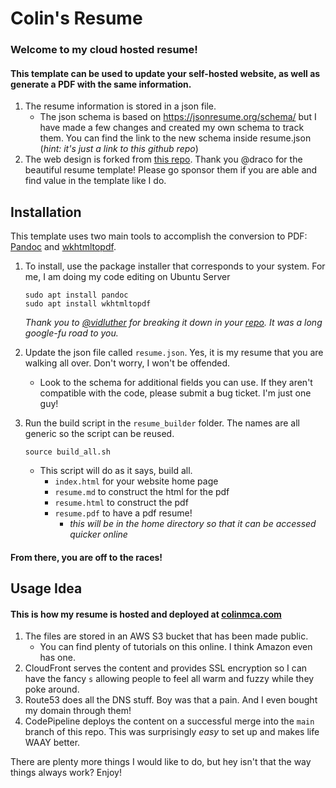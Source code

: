 # Colin's Resume
### Welcome to my cloud hosted resume!
#### This template can be used to update your self-hosted website, as well as generate a PDF with the same information.
1. The resume information is stored in a json file.  
    * The json schema is based on https://jsonresume.org/schema/ but I have made a few changes and created my own schema to track them. You can find the link to the new schema inside resume.json (*hint: it's just a link to this github repo*)
2. The web design is forked from [this repo](https://github.com/afnizarnur/draco). Thank you @draco for the beautiful resume template! Please go sponsor them if you are able and find value in the template like I do.

## Installation
This template uses two main tools to accomplish the conversion to PDF: [Pandoc](https://pandoc.org/) and [wkhtmltopdf](https://wkhtmltopdf.org/). 
1. To install, use the package installer that corresponds to your system. For me, I am doing my code editing on Ubuntu Server  
    ```
    sudo apt install pandoc
    sudo apt install wkhtmltopdf
    ```
    *Thank you to [@vidluther](https://github.com/vidluther) for breaking it down in your [repo](https://github.com/vidluther/markdown-resume). It was a long google-fu road to you.*

2. Update the json file called `resume.json`. Yes, it is my resume that you are walking all over. Don't worry, I won't be offended.  
    - Look to the schema for additional fields you can use. If they aren't compatible with the code, please submit a bug ticket. I'm just one guy!
3. Run the build script in the `resume_builder` folder. The names are all generic so the script can be reused.  
    ```
    source build_all.sh
    ```   
    - This script will do as it says, build all.   
        - `index.html` for your website home page  
        - `resume.md` to construct the html for the pdf 
        - `resume.html` to construct the pdf  
        - `resume.pdf` to have a pdf resume!  
            - *this will be in the home directory so that it can be accessed quicker online*  

#### From there, you are off to the races!

## Usage Idea
#### This is how my resume is hosted and deployed at [colinmca.com](colinmca.com)
1. The files are stored in an AWS S3 bucket that has been made public.  
    - You can find plenty of tutorials on this online. I think Amazon even has one.
2. CloudFront serves the content and provides SSL encryption so I can have the fancy `s` allowing people to feel all warm and fuzzy while they poke around.
3. Route53 does all the DNS stuff. Boy was that a pain. And I even bought my domain through them!  
4. CodePipeline deploys the content on a successful merge into the `main` branch of this repo. This was surprisingly *easy* to set up and makes life WAAY better.

There are plenty more things I would like to do, but hey isn't that the way things always work? Enjoy!


